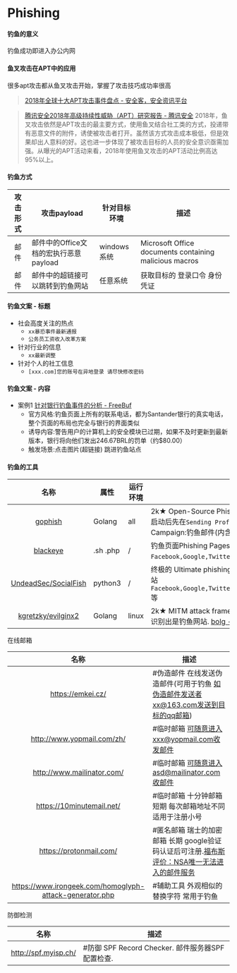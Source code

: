 # Phishing

#### 钓鱼的意义

钓鱼成功即进入办公内网

#### 鱼叉攻击在APT中的应用

很多apt攻击都从鱼叉攻击开始，掌握了攻击技巧成功率很高

>[2018年全球十大APT攻击事件盘点 - 安全客，安全资讯平台](https://www.anquanke.com/post/id/169007)

>[腾讯安全2018年高级持续性威胁（APT）研究报告 - 腾讯安全](https://s.tencent.com/research/report/623.html)
2018年，鱼叉攻击依然是APT攻击的最主要方式，使用鱼叉结合社工类的方式，投递带有恶意文件的附件，诱使被攻击者打开。虽然该方式攻击成本极低，但是效果却出人意料的好。这也进一步体现了被攻击目标的人员的安全意识亟需加强。从曝光的APT活动来看，2018年使用鱼叉攻击的APT活动比例高达95%以上。


#### 钓鱼方式

|攻击形式|攻击payload|针对目标环境|描述|
|:-------------:|--|--|-----|
|邮件|邮件中的Office文档的宏执行恶意payload|windows系统|Microsoft Office documents containing malicious macros|
|邮件|邮件中的超链接可以跳转到钓鱼网站|任意系统|获取目标的 登录口令 身份凭证|

#### 钓鱼文案 - 标题

* 社会高度关注的热点
  * `xx暴恐事件最新通报`
  * `公务员工资收入改革方案`
* 针对行业的信息
  * `xx最新调整`
* 针对个人的社工信息
  * `[xxx.com]您的账号在异地登录 请尽快修改密码`

#### 钓鱼文案 - 内容

* 案例1 [针对银行钓鱼事件的分析 - FreeBuf](https://www.freebuf.com/articles/web/129079.html)
  * 官方风格:钓鱼页面上所有的联系电话，都为Santander银行的真实电话，整个页面的布局也完全与银行的界面类似
  * 诱导内容:警告用户的计算机上的安全模块已过期，如果不及时更新到最新版本，银行将向他们发出246.67BRL的罚单（约$80.00）
  * 触发场景:点击图片(超链接) 跳进钓鱼站点

#### 钓鱼的工具

|名称|属性|运行环境|描述|
|:-------------:|--|--|-----|
|[gophish](https://github.com/gophish/gophish)|Golang|all|2k★ Open-Source Phishing Toolkit. 用于对企业进行定期的钓鱼测试. 启动后先在`Sending Profiles`中配置真实可用的`mail server`,发起一个Campaign:钓鱼邮件(内含钓鱼网站) [使用视频](https://www.youtube.com/watch?v=knc6Iq-hNcw)|
|[blackeye](https://github.com/flagellantX/blackeye)|.sh .php|/| 钓鱼页面Phishing Pages 含各大网站`Facebook,Google,Twitter,Microsoft`等|
|[UndeadSec/SocialFish](https://github.com/UndeadSec/SocialFish)|python3|/|终极的 Ultimate phishing tool. 使用xx.ngrok.io得到公网域名 含各大网站`Facebook,Google,Twitter,LinkedIn,GitHub,StackOverflow,Instagram`等|
|[kgretzky/evilginx2](https://github.com/kgretzky/evilginx2)|Golang|linux|2k★ MITM attack framework used for phishing. 效果好 只能通过域名识别出是钓鱼网站. [bolg - bBREAKDEV](https://breakdev.org/)|


在线邮箱

|名称|描述|
|:-------------:|--|
|https://emkei.cz/| #伪造邮件 在线发送伪造邮件(可用于钓鱼 如伪造邮件发送者xx@163.com发送到目标的qq邮箱)|
|http://www.yopmail.com/zh/| #临时邮箱 可随意进入xxx@yopmail.com收发邮件|
|http://www.mailinator.com/| #临时邮箱 可随意进入asd@mailinator.com收邮件|
|https://10minutemail.net/| #临时邮箱 十分钟邮箱 短期 每次邮箱地址不同 适用于注册小号|
|https://protonmail.com/| #匿名邮箱 瑞士的加密邮箱 长期 google验证码认证后可注册.[福布斯评价：NSA唯一无法进入的邮件服务](http://www.forbes.com/sites/hollieslade/2014/05/19/the-only-email-system-the-nsa-cant-access/#5060612155ed) |
|https://www.irongeek.com/homoglyph-attack-generator.php| #辅助工具 外观相似的替换字符 常用于钓鱼|


防御检测

|名称|描述|
|:-------------:|-----|
|http://spf.myisp.ch/|#防御 SPF Record Checker. 邮件服务器SPF配置检查.|
